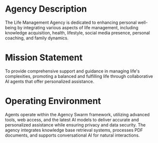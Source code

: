 # Agency Description

The Life Management Agency is dedicated to enhancing personal well-being by integrating various aspects of life management, including knowledge acquisition, health, lifestyle, social media presence, personal coaching, and family dynamics.

# Mission Statement

To provide comprehensive support and guidance in managing life's complexities, promoting a balanced and fulfilling life through collaborative AI agents that offer personalized assistance.

# Operating Environment

Agents operate within the Agency Swarm framework, utilizing advanced tools, web access, and the latest AI models to deliver accurate and personalized assistance while ensuring privacy and data security. The agency integrates knowledge base retrieval systems, processes PDF documents, and supports conversational AI for natural interactions. 